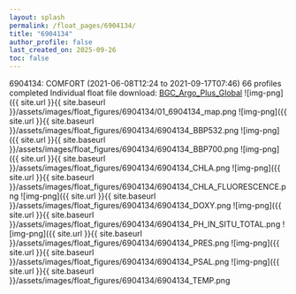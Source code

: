 ```yaml
---
layout: splash
permalink: /float_pages/6904134/
title: "6904134"
author_profile: false
last_created_on: 2025-09-26
toc: false
---
```

 
6904134: COMFORT (2021-06-08T12:24 to 2021-09-17T07:46)
66 profiles completed
Individual float file download: [BGC_Argo_Plus_Global](https://ftp.soest.hawaii.edu/bgc_argo_plus/Individual_Floats/outliers_removed/6904134_Sprof_processed.nc)
![img-png]({{ site.url }}{{ site.baseurl }}/assets/images/float_figures/6904134/01_6904134_map.png
![img-png]({{ site.url }}{{ site.baseurl }}/assets/images/float_figures/6904134/6904134_BBP532.png
![img-png]({{ site.url }}{{ site.baseurl }}/assets/images/float_figures/6904134/6904134_BBP700.png
![img-png]({{ site.url }}{{ site.baseurl }}/assets/images/float_figures/6904134/6904134_CHLA.png
![img-png]({{ site.url }}{{ site.baseurl }}/assets/images/float_figures/6904134/6904134_CHLA_FLUORESCENCE.png
![img-png]({{ site.url }}{{ site.baseurl }}/assets/images/float_figures/6904134/6904134_DOXY.png
![img-png]({{ site.url }}{{ site.baseurl }}/assets/images/float_figures/6904134/6904134_PH_IN_SITU_TOTAL.png
![img-png]({{ site.url }}{{ site.baseurl }}/assets/images/float_figures/6904134/6904134_PRES.png
![img-png]({{ site.url }}{{ site.baseurl }}/assets/images/float_figures/6904134/6904134_PSAL.png
![img-png]({{ site.url }}{{ site.baseurl }}/assets/images/float_figures/6904134/6904134_TEMP.png
